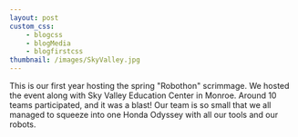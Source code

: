 ```yaml
--- 
layout: post
custom_css: 
    - blogcss
    - blogMedia
    - blogfirstcss
thumbnail: /images/SkyValley.jpg
---
```


This is our first year hosting the spring "Robothon" scrimmage. We hosted the event along with Sky Valley Education Center in Monroe. Around 10 teams participated, and it was a blast! Our team is so small that we all managed to squeeze into one Honda Odyssey with all our tools and our robots.

